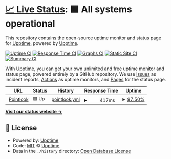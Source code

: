 # [📈 Live Status](https://www.pointlook.com): <!--live status--> **🟩 All systems operational**

This repository contains the open-source uptime monitor and status page for [Upptime](https://upptime.js.org), powered by [Upptime](https://github.com/upptime/upptime).

[![Uptime CI](https://github.com/upptime/upptime/workflows/Uptime%20CI/badge.svg)](https://github.com/upptime/upptime/actions?query=workflow%3A%22Uptime+CI%22)
[![Response Time CI](https://github.com/upptime/upptime/workflows/Response%20Time%20CI/badge.svg)](https://github.com/upptime/upptime/actions?query=workflow%3A%22Response+Time+CI%22)
[![Graphs CI](https://github.com/upptime/upptime/workflows/Graphs%20CI/badge.svg)](https://github.com/upptime/upptime/actions?query=workflow%3A%22Graphs+CI%22)
[![Static Site CI](https://github.com/upptime/upptime/workflows/Static%20Site%20CI/badge.svg)](https://github.com/upptime/upptime/actions?query=workflow%3A%22Static+Site+CI%22)
[![Summary CI](https://github.com/upptime/upptime/workflows/Summary%20CI/badge.svg)](https://github.com/upptime/upptime/actions?query=workflow%3A%22Summary+CI%22)

With [Upptime](https://upptime.js.org), you can get your own unlimited and free uptime monitor and status page, powered entirely by a GitHub repository. We use [Issues](https://github.com/upptime/upptime/issues) as incident reports, [Actions](https://github.com/upptime/upptime/actions) as uptime monitors, and [Pages](https://www.pointlook.com) for the status page.

<!--start: status pages-->
<!-- This summary is generated by Upptime (https://github.com/upptime/upptime) -->
<!-- Do not edit this manually, your changes will be overwritten -->
<!-- prettier-ignore -->
| URL | Status | History | Response Time | Uptime |
| --- | ------ | ------- | ------------- | ------ |
| <img alt="" src="https://favicons.githubusercontent.com/www.pointlook.com" height="13"> [Pointlook](https://www.pointlook.com) | 🟩 Up | [pointlook.yml](https://github.com/pointlook/uptime/commits/HEAD/history/pointlook.yml) | <details><summary><img alt="Response time graph" src="./graphs/pointlook/response-time-week.png" height="20"> 417ms</summary><br><a href="https://www.pointlook.com/history/pointlook"><img alt="Response time 417" src="https://img.shields.io/endpoint?url=https%3A%2F%2Fraw.githubusercontent.com%2Fpointlook%2Fuptime%2FHEAD%2Fapi%2Fpointlook%2Fresponse-time.json"></a><br><a href="https://www.pointlook.com/history/pointlook"><img alt="24-hour response time 503" src="https://img.shields.io/endpoint?url=https%3A%2F%2Fraw.githubusercontent.com%2Fpointlook%2Fuptime%2FHEAD%2Fapi%2Fpointlook%2Fresponse-time-day.json"></a><br><a href="https://www.pointlook.com/history/pointlook"><img alt="7-day response time 417" src="https://img.shields.io/endpoint?url=https%3A%2F%2Fraw.githubusercontent.com%2Fpointlook%2Fuptime%2FHEAD%2Fapi%2Fpointlook%2Fresponse-time-week.json"></a><br><a href="https://www.pointlook.com/history/pointlook"><img alt="30-day response time 417" src="https://img.shields.io/endpoint?url=https%3A%2F%2Fraw.githubusercontent.com%2Fpointlook%2Fuptime%2FHEAD%2Fapi%2Fpointlook%2Fresponse-time-month.json"></a><br><a href="https://www.pointlook.com/history/pointlook"><img alt="1-year response time 417" src="https://img.shields.io/endpoint?url=https%3A%2F%2Fraw.githubusercontent.com%2Fpointlook%2Fuptime%2FHEAD%2Fapi%2Fpointlook%2Fresponse-time-year.json"></a></details> | <details><summary><a href="https://www.pointlook.com/history/pointlook">97.50%</a></summary><a href="https://www.pointlook.com/history/pointlook"><img alt="All-time uptime 97.50%" src="https://img.shields.io/endpoint?url=https%3A%2F%2Fraw.githubusercontent.com%2Fpointlook%2Fuptime%2FHEAD%2Fapi%2Fpointlook%2Fuptime.json"></a><br><a href="https://www.pointlook.com/history/pointlook"><img alt="24-hour uptime 97.38%" src="https://img.shields.io/endpoint?url=https%3A%2F%2Fraw.githubusercontent.com%2Fpointlook%2Fuptime%2FHEAD%2Fapi%2Fpointlook%2Fuptime-day.json"></a><br><a href="https://www.pointlook.com/history/pointlook"><img alt="7-day uptime 97.50%" src="https://img.shields.io/endpoint?url=https%3A%2F%2Fraw.githubusercontent.com%2Fpointlook%2Fuptime%2FHEAD%2Fapi%2Fpointlook%2Fuptime-week.json"></a><br><a href="https://www.pointlook.com/history/pointlook"><img alt="30-day uptime 97.50%" src="https://img.shields.io/endpoint?url=https%3A%2F%2Fraw.githubusercontent.com%2Fpointlook%2Fuptime%2FHEAD%2Fapi%2Fpointlook%2Fuptime-month.json"></a><br><a href="https://www.pointlook.com/history/pointlook"><img alt="1-year uptime 97.50%" src="https://img.shields.io/endpoint?url=https%3A%2F%2Fraw.githubusercontent.com%2Fpointlook%2Fuptime%2FHEAD%2Fapi%2Fpointlook%2Fuptime-year.json"></a></details>

<!--end: status pages-->

[**Visit our status website →**](https://www.pointlook.com)

## 📄 License

- Powered by: [Upptime](https://github.com/upptime/upptime)
- Code: [MIT](./LICENSE) © [Upptime](https://upptime.js.org)
- Data in the `./history` directory: [Open Database License](https://opendatacommons.org/licenses/odbl/1-0/)
